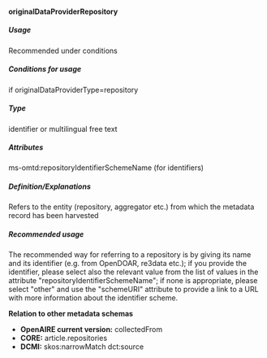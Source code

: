 #### originalDataProviderRepository

##### Usage

Recommended under conditions

##### Conditions for usage

if originalDataProviderType=repository

##### Type

identifier or multilingual free text

##### Attributes

ms-omtd:repositoryIdentifierSchemeName \(for identifiers\)

##### Definition/Explanations

Refers to the entity \(repository, aggregator etc.\) from which the metadata record has been harvested

##### Recommended usage

The recommended way for referring to a repository is by giving its name and its identifier \(e.g. from OpenDOAR, re3data etc.\); if you provide the identifier, please select also the relevant value from the list of values in the attribute "repositoryIdentifierSchemeName"; if none is appropriate, please select "other" and use the "schemeURI" attribute to provide a link to a URL with more information about the identifier scheme. 

**Relation to other metadata schemas**

* **OpenAIRE current version:** collectedFrom
* **CORE:** article.repositories
* **DCMI:** skos:narrowMatch dct:source



